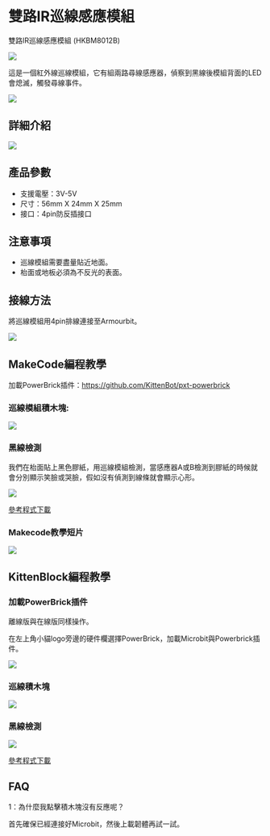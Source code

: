 # 雙路IR巡線感應模組

雙路IR巡線感應模組 (HKBM8012B)

![](./images/07_03.png)

這是一個紅外線巡線模組，它有組兩路尋線感應器，偵察到黑線後模組背面的LED會熄滅，觸發尋線事件。

![](./images/IMG_2570.GIF)

## 詳細介紹

![](./images/07_01.png)

## 產品參數

- 支援電壓：3V-5V
- 尺寸：56mm X 24mm X 25mm
- 接口：4pin防反插接口

## 注意事項

- 巡線模組需要盡量貼近地面。
- 枱面或地板必須為不反光的表面。

## 接線方法

將巡線模組用4pin排線連接至Armourbit。

![](./kbimages/07_02.png)

## MakeCode編程教學

加載PowerBrick插件：https://github.com/KittenBot/pxt-powerbrick

### 巡線模組積木塊:

![](./images/linefollowblocks.png)

### 黑線檢測

我們在枱面貼上黑色膠紙，用巡線模組檢測，當感應器A或B檢測到膠紙的時候就會分別顯示笑臉或哭臉，假如沒有偵測到線條就會顯示心形。

![](./images/linefollow.png)

[參考程式下載](https://bit.ly/PowerbrickM5_01Hex)

### Makecode教學短片

[![](./images/irtut.png)](https://www.youtube.com/watch?v=BT1TUlmbMm8)

## KittenBlock編程教學

### 加載PowerBrick插件

離線版與在線版同樣操作。

在左上角小貓logo旁邊的硬件欄選擇PowerBrick，加載Microbit與Powerbrick插件。

![](./kbimages/addextension.png)

### 巡線積木塊

![](./kbimages/kblinetraceblocks.png)

### 黑線檢測

![](./kbimages/kblinetrace.png)

[參考程式下載](https://bit.ly/PowberbrickM5_01sb3)


## FAQ

1：為什麼我點擊積木塊沒有反應呢？

首先確保已經連接好Microbit，然後上載韌體再試一試。
